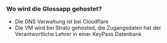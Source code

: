 ### Wo wird die Glossapp gehostet?
- Die DNS Verwaltung ist bei Cloudflare
- Die VM wird bei Strato gehosted, die Zugangsdaten hat der Verantwortliche Lehrer in einer KeyPass Datenbank